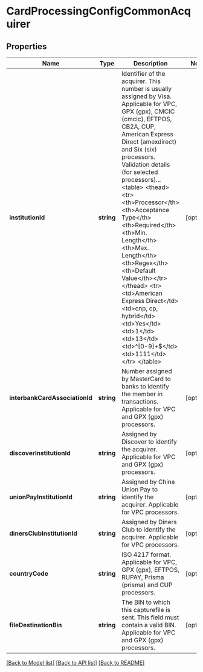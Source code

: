 # CardProcessingConfigCommonAcquirer

## Properties
Name | Type | Description | Notes
------------ | ------------- | ------------- | -------------
**institutionId** | **string** | Identifier of the acquirer. This number is usually assigned by Visa. Applicable for VPC, GPX (gpx), CMCIC (cmcic), EFTPOS, CB2A, CUP, American Express Direct (amexdirect) and Six (six) processors.  Validation details (for selected processors)...  &lt;table&gt; &lt;thead&gt;&lt;tr&gt;&lt;th&gt;Processor&lt;/th&gt;&lt;th&gt;Acceptance Type&lt;/th&gt;&lt;th&gt;Required&lt;/th&gt;&lt;th&gt;Min. Length&lt;/th&gt;&lt;th&gt;Max. Length&lt;/th&gt;&lt;th&gt;Regex&lt;/th&gt;&lt;th&gt;Default Value&lt;/th&gt;&lt;/tr&gt;&lt;/thead&gt; &lt;tr&gt;&lt;td&gt;American Express Direct&lt;/td&gt;&lt;td&gt;cnp, cp, hybrid&lt;/td&gt;&lt;td&gt;Yes&lt;/td&gt;&lt;td&gt;1&lt;/td&gt;&lt;td&gt;13&lt;/td&gt;&lt;td&gt;^[0-9]+$&lt;/td&gt;&lt;td&gt;1111&lt;/td&gt;&lt;/tr&gt; &lt;/table&gt; | [optional] 
**interbankCardAssociationId** | **string** | Number assigned by MasterCard to banks to identify the member in transactions. Applicable for VPC and GPX (gpx) processors. | [optional] 
**discoverInstitutionId** | **string** | Assigned by Discover to identify the acquirer. Applicable for VPC and GPX (gpx) processors. | [optional] 
**unionPayInstitutionId** | **string** | Assigned by China Union Pay to identify the acquirer. Applicable for VPC processors. | [optional] 
**dinersClubInstitutionId** | **string** | Assigned by Diners Club to identify the acquirer. Applicable for VPC processors. | [optional] 
**countryCode** | **string** | ISO 4217 format. Applicable for VPC, GPX (gpx), EFTPOS, RUPAY, Prisma (prisma) and CUP processors. | [optional] 
**fileDestinationBin** | **string** | The BIN to which this capturefile is sent. This field must contain a valid BIN. Applicable for VPC and GPX (gpx) processors. | [optional] 

[[Back to Model list]](../README.md#documentation-for-models) [[Back to API list]](../README.md#documentation-for-api-endpoints) [[Back to README]](../README.md)


